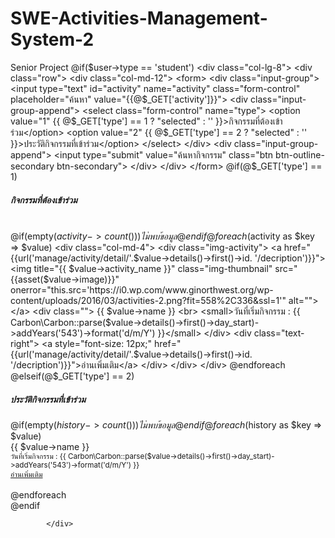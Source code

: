 # SWE-Activities-Management-System-2
Senior Project
 @if($user->type == 'student')
                <div class="col-lg-8">
                    <div class="row">
                        <div class="col-md-12">
                            <form>
                                <div class="input-group">
                                    <input type="text" id="activity" name="activity" class="form-control" placeholder="ค้นหา" value="{{@$_GET['activity']}}">
                                    <div class="input-group-append">
                                        <select class="form-control" name="type">
                                            <option value="1" {{ @$_GET['type'] == 1 ? "selected" : '' }}>กิจกรรมที่ต้องเข้าร่วม</option>
                                            <option value="2" {{ @$_GET['type'] == 2 ? "selected" : '' }}>ประวัติกิจกรรมที่เข้าร่วม</option>
                                        </select>
                                    </div>
                                    <div class="input-group-append">
                                        <input type="submit" value="ค้นหากิจกรรม" class="btn btn-outline-secondary btn-secondary">
                                    </div>
                                </div>
                            </form>
            @if(@$_GET['type'] == 1)
                <div class="card card-small mb-4 pt-3">
                    <div class="text-center">
                        <div class="mb-3 mx-auto">
                            <h5>กิจกรรมที่ต้องเข้าร่วม</h5>
                        </div>
                    </div>
                </div>
                </div>  
            @if(empty($activity->count()))
                ไม่พบข้อมูล
            @endif
            @foreach ($activity as $key => $value)
                <div class="col-md-4">
                    <div class="img-activity">
                        <a href="{{url('manage/activity/detail/'.$value->details()->first()->id. '/decription')}}"><img title="{{ $value->activity_name }}" class="img-thumbnail" src="{{asset($value->image)}}" onerror="this.src='https://i0.wp.com/www.ginorthwest.org/wp-content/uploads/2016/03/activities-2.png?fit=558%2C336&ssl=1'" alt=""></a>
                            <div class="">
                                {{ $value->name }}
                                <br>
                                <small>วันที่เริ่มกิจกรรม : {{ Carbon\Carbon::parse($value->details()->first()->day_start)->addYears('543')->format('d/m/Y') }}</small>
                            </div>
                    <div class="text-right">
                        <a style="font-size: 12px;" href="{{url('manage/activity/detail/'.$value->details()->first()->id. '/decription')}}">อ่านเพิ่มเติม</a>
                    </div>
                </div>
                </div>
            @endforeach                                  
            @elseif(@$_GET['type'] == 2)
                <div class="col-md-12">
                    <div class="card card-small mb-4 pt-3">
                        <div class="text-center">
                            <h5>ประวัติกิจกรรมที่เข้าร่วม</h5>
                        </div>
                    </div>
                </div>
            @if(empty($history->count()))
                ไม่พบข้อมูล
            @endif
            @foreach ($history as $key => $value)
                <div class="col-md-4">
                    <div class="img-activity">
                        <a href="{{url('manage/activity/detail/'.$value->details()->first()->id. '/decription')}}"><img title="{{ $value->activity_name }}" class="img-thumbnail" src="{{asset($value->image)}}" onerror="this.src='https://i0.wp.com/www.ginorthwest.org/wp-content/uploads/2016/03/activities-2.png?fit=558%2C336&ssl=1'" alt=""></a>
                            <div class="">
                                {{ $value->name }}
                                <br>
                                <small>วันที่เริ่มกิจกรรม : {{ Carbon\Carbon::parse($value->details()->first()->day_start)->addYears('543')->format('d/m/Y') }}</small>
                            </div>
                            <div class="text-right">
                                <a style="font-size: 12px;" href="{{url('manage/activity/detail/'.$value->details()->first()->id. '/decription')}}">อ่านเพิ่มเติม</a>
                            </div>
                    </div>
                </div>   
                @endforeach                                                                                   
                @endif

            </div>